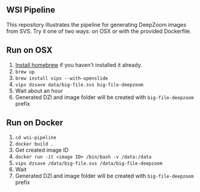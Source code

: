 WSI Pipeline
------------

This repository illustrates the pipeline for generating DeepZoom images from SVS.  Try it one of two ways: on OSX or with the provided Dockerfile.

Run on OSX
----------

1. [Install homebrew](https://brew.sh/) if you haven't installed it already.
2. `brew up`
3. `brew install vips --with-openslide`
4. `vips dzsave data/big-file.svs big-file-deepzoom`
5. Wait about an hour
6. Generated DZI and image folder will be created with `big-file-deepzoom` prefix

Run on Docker
-------------

1. `cd wsi-pipeline`
2. `docker build .`
3. Get created image ID
4. `docker run -it <image ID> /bin/bash -v /data:/data`
5. `vips dzsave /data/big-file.svs /data/big-file-deepzoom`
6. Wait
7. Generated DZI and image folder will be created with `big-file-deepzoom` prefix
